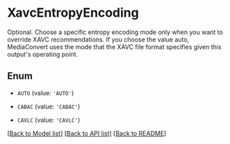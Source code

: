# XavcEntropyEncoding

Optional. Choose a specific entropy encoding mode only when you want to override XAVC recommendations. If you choose the value auto, MediaConvert uses the mode that the XAVC file format specifies given this output's operating point.

## Enum

* `AUTO` (value: `'AUTO'`)

* `CABAC` (value: `'CABAC'`)

* `CAVLC` (value: `'CAVLC'`)

[[Back to Model list]](../README.md#documentation-for-models) [[Back to API list]](../README.md#documentation-for-api-endpoints) [[Back to README]](../README.md)


